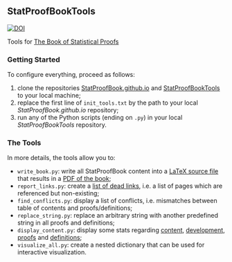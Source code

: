 ## StatProofBookTools

[![DOI](https://zenodo.org/badge/238672483.svg)](https://zenodo.org/badge/latestdoi/238672483)

Tools for [The Book of Statistical Proofs](https://statproofbook.github.io/)

### Getting Started

To configure everything, proceed as follows:
1. clone the repositories [StatProofBook.github.io](https://github.com/StatProofBook/StatProofBook.github.io) and [StatProofBookTools](https://github.com/StatProofBook/StatProofBookTools) to your local machine;
2. replace the first line of `init_tools.txt` by the path to your local *StatProofBook.github.io* repository;
3. run any of the Python scripts (ending on `.py`) in your local *StatProofBookTools* repository.

### The Tools

In more details, the tools allow you to:
* `write_book.py`: write all StatProofBook content into a [LaTeX source file](https://github.com/StatProofBook/StatProofBookTools/blob/master/write_book/StatProofBook.tex) that results in a [PDF of the book](https://github.com/StatProofBook/StatProofBookTools/blob/master/write_book/StatProofBook.pdf);
* `report_links.py`: create a [list of dead links](https://github.com/StatProofBook/StatProofBookTools/blob/master/report_links/Dead_Links.txt), i.e. a list of pages which are referenced but non-existing;
* `find_conflicts.py`: display a list of conflicts, i.e. mismatches between table of contents and proofs/definitions;
* `replace_string.py`: replace an arbitrary string with another predefined string in all proofs and definitions;
* `display_content.py`: display some stats regarding [content](https://github.com/StatProofBook/StatProofBookTools/blob/master/display_content/Content.png), [development](https://github.com/StatProofBook/StatProofBookTools/blob/master/display_content/Development.png), [proofs](https://github.com/StatProofBook/StatProofBookTools/blob/master/display_content/Topic_Proofs.png) and [definitions](https://github.com/StatProofBook/StatProofBookTools/blob/master/display_content/Topic_Definitions.png);
* `visualize_all.py`: create a nested dictionary that can be used for interactive visualization.
